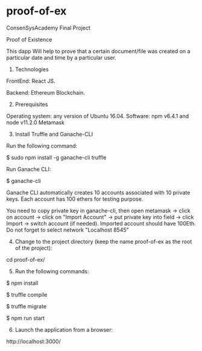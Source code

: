 # proof-of-ex

ConsenSysAcademy Final Project

Proof of Existence 

This dapp Will help to prove that a certain document/file was created on a particular date and time by a particular user.

1. Technologies

FrontEnd: React JS.

Backend: Ethereum Blockchain.

2. Prerequisites

Operating system: any version of Ubuntu 16.04.
Software: npm v6.4.1 and node v11.2.0
Metamask

3. Install Truffle and Ganache-CLI

Run the following command:

$ sudo npm install -g ganache-cli truffle

Run Ganache CLI:

$ ganache-cli

Ganache CLI automatically creates 10 accounts associated with 10 private keys. Each account has 100 ethers for testing purpose.

You need to copy private key in ganache-cli, then open metamask -> click on account -> click on "Import Account" -> put private key into field -> click Import -> switch account (if needed). Imported account should have 100Eth. Do not forget to select network "Localhost 8545"


4. Change to the project directory (keep the name proof-of-ex as the root of the project):

cd proof-of-ex/


5. Run the following commands:

$ npm install

$ truffle compile 

$ truffle migrate 

$ npm run start


6. Launch the application from a browser:

http://localhost:3000/














